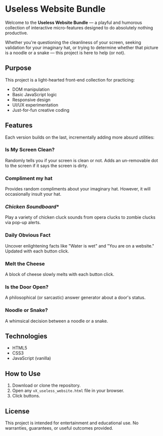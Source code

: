 #  Useless Website Bundle

Welcome to the **Useless Website Bundle** — a playful and humorous collection of interactive micro-features designed to do absolutely nothing productive.

Whether you're questioning the cleanliness of your screen, seeking validation for your imaginary hat, or trying to determine whether that picture is a noodle or a snake — this project is here to help (or not).

##  Purpose

This project is a light-hearted front-end collection for practicing:
- DOM manipulation
- Basic JavaScript logic
- Responsive design
- UI/UX experimentation
- Just-for-fun creative coding

##  Features

Each version builds on the last, incrementally adding more absurd utilities:

### **Is My Screen Clean?** 
Randomly tells you if your screen is clean or not. Adds an un-removable dot to the screen if it says the screen is dirty. 

### **Compliment my hat** 
Provides random compliments about your imaginary hat. However, it will occasionally insult your hat.

### *Chicken Soundboard** 
Play a variety of chicken cluck sounds from opera clucks to zombie clucks via pop-up alerts. 

### **Daily Obvious Fact** 
Uncover enlightening facts like "Water is wet" and "You are on a website." Updated with each button click.

### **Melt the Cheese** 
A block of cheese slowly melts with each button click.

### **Is the Door Open?**
 A philosophical (or sarcastic) answer generator about a door's status.

### **Noodle or Snake?**  
A whimsical decision between a noodle or a snake.

## Technologies

- HTML5
- CSS3
- JavaScript (vanilla)


## How to Use

1. Download or clone the repository.
2. Open any `vX_useless_website.html` file in your browser.
3. Click buttons.

## License

This project is intended for entertainment and educational use. No warranties, guarantees, or useful outcomes provided.
